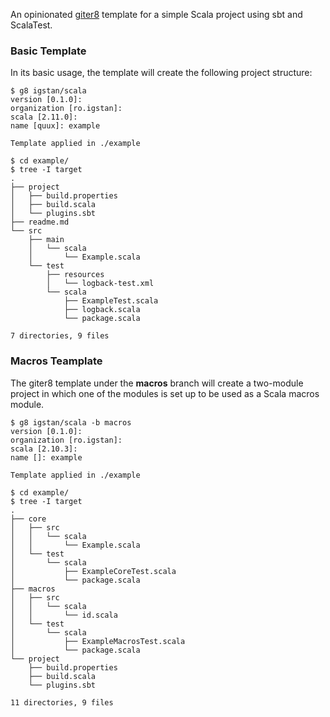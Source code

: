 An opinionated [giter8][0] template for a simple Scala project using sbt and ScalaTest.

### Basic Template
In its basic usage, the template will create the following project structure:

```
$ g8 igstan/scala
version [0.1.0]:
organization [ro.igstan]:
scala [2.11.0]:
name [quux]: example

Template applied in ./example

$ cd example/
$ tree -I target
.
├── project
│   ├── build.properties
│   ├── build.scala
│   └── plugins.sbt
├── readme.md
└── src
    ├── main
    │   └── scala
    │       └── Example.scala
    └── test
        ├── resources
        │   └── logback-test.xml
        └── scala
            ├── ExampleTest.scala
            ├── logback.scala
            └── package.scala

7 directories, 9 files
```

### Macros Teamplate
The giter8 template under the **macros** branch will create a two-module project
in which one of the modules is set up to be used as a Scala macros module.

```
$ g8 igstan/scala -b macros
version [0.1.0]:
organization [ro.igstan]:
scala [2.10.3]:
name []: example

Template applied in ./example

$ cd example/
$ tree -I target
.
├── core
│   ├── src
│   │   └── scala
│   │       └── Example.scala
│   └── test
│       └── scala
│           ├── ExampleCoreTest.scala
│           └── package.scala
├── macros
│   ├── src
│   │   └── scala
│   │       └── id.scala
│   └── test
│       └── scala
│           ├── ExampleMacrosTest.scala
│           └── package.scala
└── project
    ├── build.properties
    ├── build.scala
    └── plugins.sbt

11 directories, 9 files
```

[0]: https://github.com/n8han/giter8
